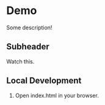 # Demo

Some description!

## Subheader

Watch this.

## Local Development

1. Open index.html in your browser.